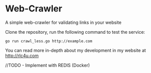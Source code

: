 # Web-Crawler
A simple web-crawler for validating links in your website

Clone the repository, run the following command to test the service:
```
go run crawl_less.go http://example.com
```

You can read more in-depth about my development in my website at http://rlc4u.com

//TODO - Implement with REDIS (Docker)

